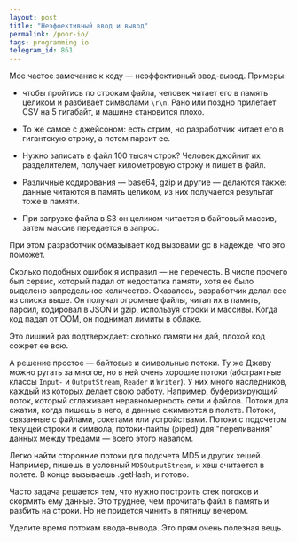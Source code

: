 ```yaml
---
layout: post
title: "Неэффективный ввод и вывод"
permalink: /poor-io/
tags: programming io
telegram_id: 861
---
```


Мое частое замечание к коду — неэффективный ввод-вывод. Примеры:

- чтобы пройтись по строкам файла, человек читает его в память целиком и
  разбивает символами `\r\n`. Рано или поздно прилетает CSV на 5 гигабайт, и
  машине становится плохо.

- То же самое с джейсоном: есть стрим, но разработчик читает его в гигантскую
  строку, а потом парсит ее.

- Нужно записать в файл 100 тысяч строк? Человек джойнит их разделителем,
  получает километровую строку и пишет в файл.

- Различные кодирования — base64, gzip и другие — делаются также: данные
  читаются в память целиком, из них получается результат тоже в памяти.

- При загрузке файла в S3 он целиком читается в байтовый массив, затем массив
  передается в запрос.

При этом разработчик обмазывает код вызовами gc в надежде, что это поможет.

Сколько подобных ошибок я исправил — не перечесть. В числе прочего был сервис,
который падал от недостатка памяти, хотя ее было выделено запредельное
количество. Оказалось, разработчик делал все из списка выше. Он получал огромные
файлы, читал их в память, парсил, кодировал в JSON и gzip, используя строки и
массивы. Когда код падал от OOM, он поднимал лимиты в облаке.

Это лишний раз подтверждает: сколько памяти ни дай, плохой код сожрет ее всю.

А решение простое — байтовые и символьные потоки. Ту же Джаву можно ругать за
многое, но в ней очень хорошие потоки (абстрактные классы `Input-` и
`OutputStream`, `Reader` и `Writer`). У них много наследников, каждый из которых
делает свою работу. Например, буферизирующий поток, который сглаживает
неравномерность сети и файлов. Потоки для сжатия, когда пишешь в него, а данные
сжимаются в полете. Потоки, связанные с файлами, сокетами или
устройствами. Потоки с подсчетом текущей строки и символа, потоки-пайпы (piped)
для "переливания" данных между тредами — всего этого навалом.

Легко найти сторонние потоки для подсчета MD5 и других хешей. Например, пишешь в
условный `MD5OutputStream`, и хеш считается в полете. В конце вызываешь
.getHash, и готово.

Часто задача решается тем, что нужно построить стек потоков и скормить ему
данные. Это труднее, чем прочитать файл в память и разбить на строки. Но не
придется чинить в пятницу вечером.

Уделите время потокам ввода-вывода. Это прям очень полезная вещь.
